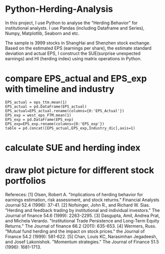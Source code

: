 # Python-Herding-Analysis
In this project, I use Python to analyse the "Herding Behavior" for institutional analysts. I use Pandas (including Dataframe and Series), Numpy, Matplotlib, Seaborn and etc.

The sample is 3999 stocks in ShangHai and Shenzhen stock exchange. Based on the estimated EPS (earnings per share), the estimate standard deviation and actual EPS, I construct the SUE(surprise unexpected earnings) and HI (herding index) using 
matrix operations in Python.

# compare EPS_actual and EPS_exp with timeline and industry
    EPS_actual = eps_ttm.mean(1)
    EPS_actual = pd.DataFrame(EPS_actual)
    EPS_actual=EPS_actual.rename(columns={0:'EPS_Actual'})
    EPS_exp = west_eps_FTM.mean(1)
    EPS_exp = pd.DataFrame(EPS_exp)
    EPS_exp=EPS_exp.rename(columns={0:'EPS_exp'})
    table = pd.concat([EPS_actual,EPS_exp,Industry_dic],axis=1)

# calculate SUE and herding index
   


# draw plot picture for different stock portfolios




Refereces: 
[1] Olsen, Robert A. "Implications of herding behavior for earnings estimation, risk assessment, and stock returns." Financial Analysts Journal 52.4 (1996): 37-41.
[2] Nofsinger, John R., and Richard W. Sias. "Herding and feedback trading by institutional and individual investors." The Journal of finance 54.6 (1999): 2263-2295.
[3] Dasgupta, Amil, Andrea Prat, and Michela Verardo. "Institutional Trade Persistence and Long‐Term Equity Returns." The Journal of finance 66.2 (2011): 635-653.
[4] Wermers, Russ. "Mutual fund herding and the impact on stock prices." the Journal of Finance 54.2 (1999): 581-622.
[5] Chan, Louis KC, Narasimhan Jegadeesh, and Josef Lakonishok. "Momentum strategies." The Journal of Finance 51.5 (1996): 1681-1713.

